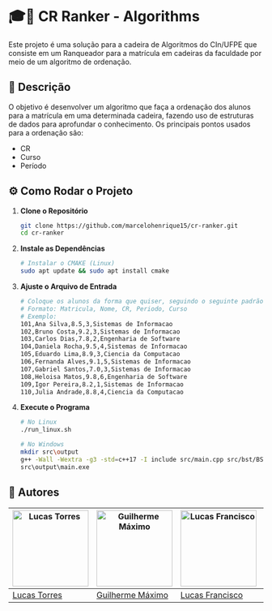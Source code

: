 # 🎓🚀 CR Ranker - Algorithms

Este projeto é uma solução para a cadeira de Algoritmos do CIn/UFPE que consiste em um Ranqueador para a matrícula em cadeiras da faculdade por meio de um algoritmo de ordenação.

## 📝 Descrição

O objetivo é desenvolver um algoritmo que faça a ordenação dos alunos para a matrícula em uma determinada cadeira, fazendo uso de estruturas de dados para aprofundar o conhecimento. Os principais pontos usados para a ordenação são:
- CR
- Curso
- Período

## ⚙️ Como Rodar o Projeto

1.  **Clone o Repositório**

    ```bash
    git clone https://github.com/marcelohenrique15/cr-ranker.git
    cd cr-ranker
    ```

2.  **Instale as Dependências**

    ```bash
    # Instalar o CMAKE (Linux)
    sudo apt update && sudo apt install cmake
    ```

3.  **Ajuste o Arquivo de Entrada**

    ```bash
    # Coloque os alunos da forma que quiser, seguindo o seguinte padrão:
    # Formato: Matricula, Nome, CR, Periodo, Curso
    # Exemplo:
    101,Ana Silva,8.5,3,Sistemas de Informacao
    102,Bruno Costa,9.2,3,Sistemas de Informacao
    103,Carlos Dias,7.8,2,Engenharia de Software
    104,Daniela Rocha,9.5,4,Sistemas de Informacao
    105,Eduardo Lima,8.9,3,Ciencia da Computacao
    106,Fernanda Alves,9.1,5,Sistemas de Informacao
    107,Gabriel Santos,7.0,3,Sistemas de Informacao
    108,Heloisa Matos,9.8,6,Engenharia de Software
    109,Igor Pereira,8.2,1,Sistemas de Informacao
    110,Julia Andrade,8.8,4,Ciencia da Computacao
    ```

4.  **Execute o Programa**
    ```bash
    # No Linux
    ./run_linux.sh

    # No Windows
    mkdir src\output
    g++ -Wall -Wextra -g3 -std=c++17 -I include src/main.cpp src/bst/BST.cpp src/queue/Queue.cpp -o src/output/main.exe
    src\output\main.exe
    ```

## 👤 Autores

| <img src="https://avatars.githubusercontent.com/u/151575079?s=400&u=96fac0907f9100c143dc9f46242cacdf17af240f&v=4" alt="Lucas Torres" width="150" height="150"> | <img src="https://avatars.githubusercontent.com/u/174950521?v=4" alt="Guilherme Máximo" width="150" height="150"> | <img src="https://avatars.githubusercontent.com/u/84104129?v=4" alt="Lucas Francisco" width="150" height="150"> | <img src="https://avatars.githubusercontent.com/u/83303964?v=4" alt="Marcelo Henrique" width="150" height="150"> | <img src="https://avatars.githubusercontent.com/u/204962998?v=4" alt="Felipe Berardo" width="150" height="150"> |
| --- | --- | --- | --- | --- |
| [Lucas Torres](https://github.com/lucaastorres7)  | [Guilherme Máximo](https://github.com/guifmax) | [Lucas Francisco](https://github.com/Lucasesaraujo) | [Marcelo Henrique](https://github.com/marcelohenrique15) | [Felipe Berardo](https://github.com/FelipeBerardo) |